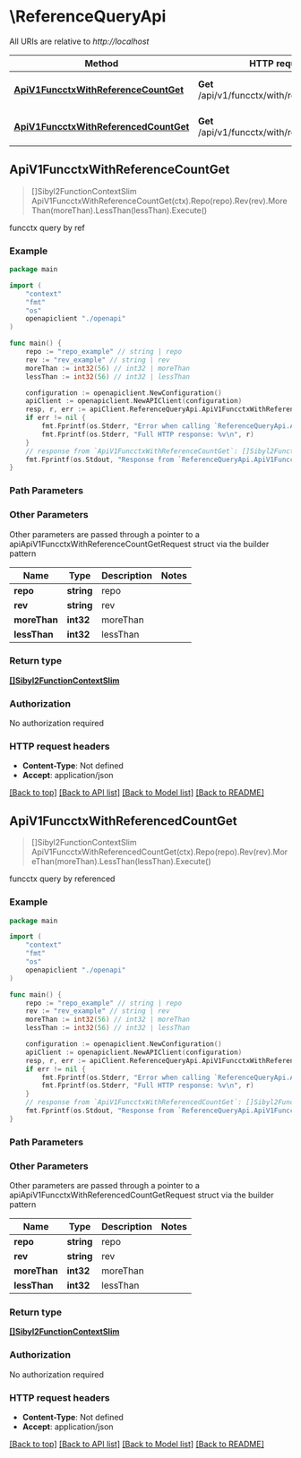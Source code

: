 # \ReferenceQueryApi

All URIs are relative to *http://localhost*

Method | HTTP request | Description
------------- | ------------- | -------------
[**ApiV1FuncctxWithReferenceCountGet**](ReferenceQueryApi.md#ApiV1FuncctxWithReferenceCountGet) | **Get** /api/v1/funcctx/with/reference/count | funcctx query by ref
[**ApiV1FuncctxWithReferencedCountGet**](ReferenceQueryApi.md#ApiV1FuncctxWithReferencedCountGet) | **Get** /api/v1/funcctx/with/referenced/count | funcctx query by referenced



## ApiV1FuncctxWithReferenceCountGet

> []Sibyl2FunctionContextSlim ApiV1FuncctxWithReferenceCountGet(ctx).Repo(repo).Rev(rev).MoreThan(moreThan).LessThan(lessThan).Execute()

funcctx query by ref

### Example

```go
package main

import (
    "context"
    "fmt"
    "os"
    openapiclient "./openapi"
)

func main() {
    repo := "repo_example" // string | repo
    rev := "rev_example" // string | rev
    moreThan := int32(56) // int32 | moreThan
    lessThan := int32(56) // int32 | lessThan

    configuration := openapiclient.NewConfiguration()
    apiClient := openapiclient.NewAPIClient(configuration)
    resp, r, err := apiClient.ReferenceQueryApi.ApiV1FuncctxWithReferenceCountGet(context.Background()).Repo(repo).Rev(rev).MoreThan(moreThan).LessThan(lessThan).Execute()
    if err != nil {
        fmt.Fprintf(os.Stderr, "Error when calling `ReferenceQueryApi.ApiV1FuncctxWithReferenceCountGet``: %v\n", err)
        fmt.Fprintf(os.Stderr, "Full HTTP response: %v\n", r)
    }
    // response from `ApiV1FuncctxWithReferenceCountGet`: []Sibyl2FunctionContextSlim
    fmt.Fprintf(os.Stdout, "Response from `ReferenceQueryApi.ApiV1FuncctxWithReferenceCountGet`: %v\n", resp)
}
```

### Path Parameters



### Other Parameters

Other parameters are passed through a pointer to a apiApiV1FuncctxWithReferenceCountGetRequest struct via the builder pattern


Name | Type | Description  | Notes
------------- | ------------- | ------------- | -------------
 **repo** | **string** | repo | 
 **rev** | **string** | rev | 
 **moreThan** | **int32** | moreThan | 
 **lessThan** | **int32** | lessThan | 

### Return type

[**[]Sibyl2FunctionContextSlim**](Sibyl2FunctionContextSlim.md)

### Authorization

No authorization required

### HTTP request headers

- **Content-Type**: Not defined
- **Accept**: application/json

[[Back to top]](#) [[Back to API list]](../README.md#documentation-for-api-endpoints)
[[Back to Model list]](../README.md#documentation-for-models)
[[Back to README]](../README.md)


## ApiV1FuncctxWithReferencedCountGet

> []Sibyl2FunctionContextSlim ApiV1FuncctxWithReferencedCountGet(ctx).Repo(repo).Rev(rev).MoreThan(moreThan).LessThan(lessThan).Execute()

funcctx query by referenced

### Example

```go
package main

import (
    "context"
    "fmt"
    "os"
    openapiclient "./openapi"
)

func main() {
    repo := "repo_example" // string | repo
    rev := "rev_example" // string | rev
    moreThan := int32(56) // int32 | moreThan
    lessThan := int32(56) // int32 | lessThan

    configuration := openapiclient.NewConfiguration()
    apiClient := openapiclient.NewAPIClient(configuration)
    resp, r, err := apiClient.ReferenceQueryApi.ApiV1FuncctxWithReferencedCountGet(context.Background()).Repo(repo).Rev(rev).MoreThan(moreThan).LessThan(lessThan).Execute()
    if err != nil {
        fmt.Fprintf(os.Stderr, "Error when calling `ReferenceQueryApi.ApiV1FuncctxWithReferencedCountGet``: %v\n", err)
        fmt.Fprintf(os.Stderr, "Full HTTP response: %v\n", r)
    }
    // response from `ApiV1FuncctxWithReferencedCountGet`: []Sibyl2FunctionContextSlim
    fmt.Fprintf(os.Stdout, "Response from `ReferenceQueryApi.ApiV1FuncctxWithReferencedCountGet`: %v\n", resp)
}
```

### Path Parameters



### Other Parameters

Other parameters are passed through a pointer to a apiApiV1FuncctxWithReferencedCountGetRequest struct via the builder pattern


Name | Type | Description  | Notes
------------- | ------------- | ------------- | -------------
 **repo** | **string** | repo | 
 **rev** | **string** | rev | 
 **moreThan** | **int32** | moreThan | 
 **lessThan** | **int32** | lessThan | 

### Return type

[**[]Sibyl2FunctionContextSlim**](Sibyl2FunctionContextSlim.md)

### Authorization

No authorization required

### HTTP request headers

- **Content-Type**: Not defined
- **Accept**: application/json

[[Back to top]](#) [[Back to API list]](../README.md#documentation-for-api-endpoints)
[[Back to Model list]](../README.md#documentation-for-models)
[[Back to README]](../README.md)

